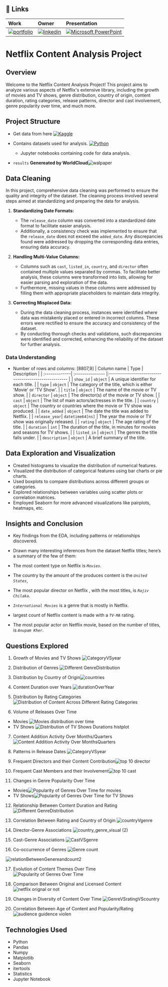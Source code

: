 ## 🔗 Links
| Work   | Owner             | Presentation                                            |
| :-------------| :--------------- | :----------------------------------------------------- |
|[![portfolio](https://img.shields.io/badge/my_portfolio-000?style=for-the-badge&logo=ko-fi&logoColor=white)](https://github.com/rajbhuwan1510/)| [![linkedin](https://img.shields.io/badge/linkedin-0A66C2?style=for-the-badge&logo=linkedin&logoColor=white)](https://www.linkedin.com/in/rajbhuwan-jaitawat/)| [![Microsoft PowerPoint](https://img.shields.io/badge/Microsoft_PowerPoint-B7472A?style=for-the-badge&logo=microsoft-powerpoint&logoColor=white)](https://docs.google.com/presentation/d/1Nm-RP4LRsWzELmdVWoL_7LVz67Sx2xoCGu53aKcVxH0/edit#slide=id.g2710a2587c9_1_1438)

# Netflix Content Analysis Project


## Overview

Welcome to the Netflix Content Analysis Project! This project aims to analyze various aspects of Netflix's extensive library, including the growth of movies and TV shows, genre distribution, country of origin, content duration, rating categories, release patterns, director and cast involvement, genre popularity over time, and much more.

## Project Structure

- Get data from here [![Kaggle](https://img.shields.io/badge/Kaggle-035a7d?style=for-the-badge&logo=kaggle&logoColor=white) ](https://www.kaggle.com/datasets/ariyoomotade/netflix-data-cleaning-analysis-and-visualization)
- Contains datasets used for analysis. [![Python](https://img.shields.io/badge/python-3670A0?style=for-the-badge&logo=python&logoColor=ffdd54) ](https://github.com/rajbhuwan1510/NetFlixDataAnalysis/blob/main/Netflix_project.ipynb)
    - Jupyter notebooks containing code for data analysis.

- `results` **Genereated by WorldCloud**![walpaper](https://github.com/rajbhuwan1510/NetFlixDataAnalysis/assets/92216824/9fdf0301-da6c-40bd-a5e2-018d267ffa59)


## Data Cleaning

In this project, comprehensive data cleaning was performed to ensure the quality and integrity of the dataset. The cleaning process involved several steps aimed at standardizing and preparing the data for analysis.

1. **Standardizing Date Formats:**
   - The `release_date` column was converted into a standardized date format to facilitate easier analysis.
   - Additionally, a consistency check was implemented to ensure that the `release_date` does not exceed the `added_date`. Any discrepancies found were addressed by dropping the corresponding data entries, ensuring data accuracy.

2. **Handling Multi-Value Columns:**
   - Columns such as `cast`, `listed_in`, `country`, and `director` often contained multiple values separated by commas. To facilitate better analysis, these columns were transformed into lists, allowing for easier parsing and exploration of the data.
   - Furthermore, missing values in these columns were addressed by filling them with appropriate placeholders to maintain data integrity.

3. **Correcting Misplaced Data:**
   - During the data cleaning process, instances were identified where data was mistakenly placed or entered in incorrect columns. These errors were rectified to ensure the accuracy and consistency of the dataset.
   - By conducting thorough checks and validations, such discrepancies were identified and corrected, enhancing the reliability of the dataset for further analysis.
   
### Data Understanding

- Number of rows and columns: [8807,9]
| Column name   | Type             | Description                                            |
| :-------------| :--------------- |:----------------------------------------------------- |
| `show_id`     | `object`         | A unique identifier for each title.                   |
| `type`        | `object`         | The category of the title, which is either 'Movie' or 'TV Show'. |
| `title`       | `object`         | The name of the movie or TV show.                     |
| `director`    | `object`         | The director(s) of the movie or TV show.              |
| `cast`        | `object`         | The list of main actors/actresses in the title.       |
| `country`     | `object`         | The country or countries where the movie or TV show was produced. |
| `date_added`  | `object`         | The date the title was added to Netflix.              |
| `release_year`| `datetime64[ns]` | The year the movie or TV show was originally released. |
| `rating`      | `object`         | The age rating of the title.                          |
| `duration`    | `int`            | The duration of the title, in minutes for movies and seasons for TV shows. |
| `listed_in`   | `object`         | The genres the title falls under.                     |
| `description` | `object`         | A brief summary of the title.    



## Data Exploration and Visualization

- Created histograms to visualize the distribution of numerical features.
- Visualized the distribution of categorical features using bar charts or pie charts.
- Used boxplots to compare distributions across different groups or categories.
- Explored relationships between variables using scatter plots or correlation matrices.
- Employed Seaborn for more advanced visualizations like pairplots, heatmaps, etc.

## Insights and Conclusion

- Key findings from the EDA, including patterns or relationships discovered.

- Drawn many interesting inferences from the dataset Netflix titles; here’s a summary of the few of them:

- The most content type on Netflix is *`Movies`*.

- The country by the amount of the produces content is the *`United States`*,

- The most popular director on Netflix , with the most titles, is *`Rajiv Chilaka`*.

- *`International Movies`* is a genre that is mostly in Netflix.

- largest count of Netflix content is made with a *`TV-MA`* rating.

- The most popular actor on Netflix movie, based on the number of titles, is *`Anupam Kher`*.

## Questions Explored

1. Growth of Movies and TV Shows
![CategoryVSyear](https://github.com/rajbhuwan1510/NetFlixDataAnalysis/assets/92216824/50c593bd-0c44-475b-aa04-12d3640a543e)

2. Distribution of Genres
![Different GenreDistribution](https://github.com/rajbhuwan1510/NetFlixDataAnalysis/assets/92216824/3d298930-3415-427b-a5ef-507614219e5a)

3. Distribution by Country of Origin![countries](https://github.com/rajbhuwan1510/NetFlixDataAnalysis/assets/92216824/e90aa3eb-8d79-4fd7-b0e8-75027cd452a7)

4. Content Duration over Years
![durationOverYear](https://github.com/rajbhuwan1510/NetFlixDataAnalysis/assets/92216824/12f28298-fc12-4ea7-a50c-b24f8c355c6a)

5. Distribution by Rating Categories
![Distribution of Content Across Different Rating Categories](https://github.com/rajbhuwan1510/NetFlixDataAnalysis/assets/92216824/bbe23494-2105-4907-b9ef-3a32471c8977)

6. Volume of Releases Over Time
- Movies
![Movies distribution over time](https://github.com/rajbhuwan1510/NetFlixDataAnalysis/assets/92216824/8b670250-3af6-45f6-8339-837bdb97d905)
- TV Shows
![Distribution of TV Shows Durations histplot](https://github.com/rajbhuwan1510/NetFlixDataAnalysis/assets/92216824/802cb8a0-c1b6-4784-ac09-0d29be031ef5)

7. Content Addition Activity Over Months/Quarters![Content Addition Activity Over MonthsQuarters](https://github.com/rajbhuwan1510/NetFlixDataAnalysis/assets/92216824/6519c404-4d8e-4209-8135-feb05cb45c23)

8. Patterns in Release Dates
![CategoryVSyear](https://github.com/rajbhuwan1510/NetFlixDataAnalysis/assets/92216824/1506580f-3302-4e49-b93a-2c15b169074e)

9. Frequent Directors and their Content Contribution![top 10 director](https://github.com/rajbhuwan1510/NetFlixDataAnalysis/assets/92216824/8cce1f24-c914-46a7-b5bf-9661a9ea693f)

10. Frequent Cast Members and their Involvement![top 10 cast](https://github.com/rajbhuwan1510/NetFlixDataAnalysis/assets/92216824/4a9d3bf1-0f69-4f42-8d40-bd525870b3c0)

11. Changes in Genre Popularity Over Time
- Movies![Popularity of Genres Over Time for movies](https://github.com/rajbhuwan1510/NetFlixDataAnalysis/assets/92216824/a41de859-012e-4da2-b7e4-de16a29fdaab)
- TV Shows![Popularity of Genres Over Time for TV Shows](https://github.com/rajbhuwan1510/NetFlixDataAnalysis/assets/92216824/6e951cf0-5726-4558-b123-dea1bfed8bd7)

12. Relationship Between Content Duration and Rating
![Different GenreDistribution](https://github.com/rajbhuwan1510/NetFlixDataAnalysis/assets/92216824/2c94f8cd-1494-4586-9607-ece872ffe40f)


13. Correlation Between Rating and Country of Origin
![countryVgenre](https://github.com/rajbhuwan1510/NetFlixDataAnalysis/assets/92216824/cbe9a620-6fc5-4c9a-a1e3-28cb5f9061b6)


14. Director-Genre Associations
![country_genre_visual (2)](https://github.com/rajbhuwan1510/NetFlixDataAnalysis/assets/92216824/5dc123b0-9580-43fa-b34c-f8db95bafce4)

15. Cast-Genre Associations
![CastVSgenre](https://github.com/rajbhuwan1510/NetFlixDataAnalysis/assets/92216824/96f7d3d8-4021-4e48-9c75-236d476911aa)

16. Co-occurrence of Genres
![Genre count](https://github.com/rajbhuwan1510/NetFlixDataAnalysis/assets/92216824/684dfcd2-2ec4-4cc0-9982-8ecc4ab28ecf)


![relationBetweenGenereandcount2](https://github.com/rajbhuwan1510/NetFlixDataAnalysis/assets/92216824/06cf604a-2cef-4547-9d2a-9bc8e6b0c5bb)


17. Evolution of Content Themes Over Time![Popularity of Genres Over Time](https://github.com/rajbhuwan1510/NetFlixDataAnalysis/assets/92216824/ffd2077f-11b6-4831-9e08-81750b2ea32a)


18. Comparison Between Original and Licensed Content
![netflix orignal or not](https://github.com/rajbhuwan1510/NetFlixDataAnalysis/assets/92216824/87d3b8c1-61e4-48f2-8893-26a5e72d8f1a)

19. Changes in Diversity of Content Over Time
![GenreVSratingVScountry](https://github.com/rajbhuwan1510/NetFlixDataAnalysis/assets/92216824/328392d2-71f5-4eaf-a671-8f2209f74591)

20. Correlation Between Age of Content and Popularity/Rating
![audience guidence violen](https://github.com/rajbhuwan1510/NetFlixDataAnalysis/assets/92216824/315dda31-765f-4671-b5f4-e315ceefd330)


## Technologies Used

- Python
- Pandas
- Numpy
- Matplotlib
- Seaborn
- itertools
- Statistics
- Jupyter Notebook
